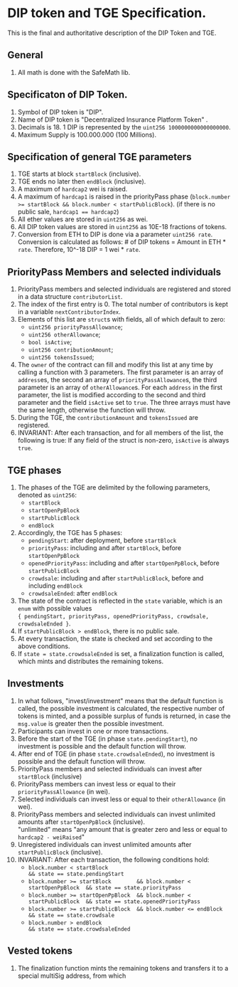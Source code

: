 # DIP token and TGE Specification.
This is the final and authoritative description of the DIP Token and TGE.

## General
1. All math is done with the SafeMath lib.

## Specificaton of DIP Token.
1. Symbol of DIP token is "DIP".
1. Name of DIP token is "Decentralized Insurance Platform Token" .
1. Decimals is 18. 1 DIP is represented by the `uint256 1000000000000000000`. 
1. Maximum Supply is 100.000.000 (100 Millions).

## Specification of general TGE parameters
1. TGE starts at block `startBlock` (inclusive).
1. TGE ends no later then `endBlock` (inclusive).
1. A maximum of `hardcap2` wei is raised.
1. A maximum of `hardcap1` is raised in the priorityPass phase (`block.number >= startBlock && block.number < startPublicBlock`). 
(if there is no public sale, `hardcap1 == hardcap2`)
1. All ether values are stored in `uint256` as wei.
1. All DIP token values are stored in `uint256` as 10E-18 fractions of tokens. 
1. Conversion from ETH to DIP is done via a parameter `uint256 rate`. 
Conversion is calculated as follows: # of DIP tokens = Amount in ETH * `rate`. Therefore, 10^-18 DIP = 1 wei * `rate`.

## PriorityPass Members and selected individuals
1. PriorityPass members and selected individuals are registered and stored in a data structure `contributorList`.
1. The index of the first entry is 0. The total number of contributors is kept in a variable `nextContributorIndex`.
1. Elements of this list are `struct`s with fields, all of which default to zero:
    - `uint256 priorityPassAllowance`;
    - `uint256 otherAllowance`;
    - `bool isActive`;
    - `uint256 contributionAmount`;
    - `uint256 tokensIssued`;
1. The `owner` of the contract can fill and modify this list at any time by calling a function with 3 parameters.
The first parameter is an array of `address`es, the second an array of `priorityPassAllowance`s, the third parameter is an array of `otherAllowance`s.
For each `address` in the first parameter, the list is modified according to the second and third parameter and the field `isActive` set to `true`.
The three arrays must have the same length, otherwise the function will throw.
1. During the TGE, the `contributionAmount` and `tokensIssued` are registered.
1. INVARIANT: After each transaction, and for all members of the list, the following is true: If any field of the struct is non-zero, `isActive` is always `true`.

## TGE phases
1. The phases of the TGE are delimited by the following parameters, denoted as `uint256`:
    - `startBlock`
    - `startOpenPpBlock`
    - `startPublicBlock`
    - `endBlock`
1. Accordingly, the TGE has 5 phases: 
    - `pendingStart`:             after deployment, before `startBlock`
    - `priorityPass`:             including and after `startBlock`, before `startOpenPpBlock`
    - `openedPriorityPass`:       including and after `startOpenPpBlock`, before `startPublicBlock`
    - `crowdsale`:                including and after `startPublicBlock`, before and including `endBlock`
    - `crowdsaleEnded`:           after `endBlock`
1. The state of the contract is reflected in the `state` variable, which is an `enum` with possible values  
`{ pendingStart, priorityPass, openedPriorityPass, crowdsale, crowdsaleEnded }`.
1. If `startPublicBlock > endBlock`, there is no public sale.
1. At every transaction, the state is checked and set according to the above conditions.
1. If `state = state.crowdsaleEnded` is set, a finalization function is called, which mints and distributes the remaining tokens.

## Investments 
1. In what follows, "invest/investment" means that the default function is called, the possible investment is calculated, 
the respective number of tokens is minted, and a possible surplus of funds is returned,
in case the `msg.value` is greater then the possible investment.
1. Participants can invest in one or more transactions.
1. Before the start of the TGE (in phase `state.pendingStart`), no investment is possible and the default function will throw.
1. After end of TGE (in phase `state.crowdsaleEnded`), no investment is possible and the default function will throw.
1. PriorityPass members and selected individuals can invest after `startBlock` (inclusive)
1. PriorityPass members can invest less or equal to their `priorityPassAllowance` (in wei).
1. Selected individuals can invest less or equal to their `otherAllowance` (in wei).
1. PriorityPass members and selected individuals can invest unlimited amounts after `startOpenPpBlock` (inclusive).  
"unlimited" means "any amount that is greater zero and less or equal to `hardcap2 - weiRaised`"
1. Unregistered individuals can invest unlimited amounts after `startPublicBlock` (inclusive).
1. INVARIANT: After each transaction, the following conditions hold:
    - `block.number < startBlock                                             && state == state.pendingStart`
    - `block.number >= startBlock        && block.number < startOpenPpBlock  && state == state.priorityPass`
    - `block.number >= startOpenPpBlock  && block.number < startPublicBlock  && state == state.openedPriorityPass`
    - `block.number >= startPublicBlock  && block.number <= endBlock         && state == state.crowdsale`
    - `block.number > endBlock                                               && state == state.crowdsaleEnded`

## Vested tokens
1. The finalization function mints the remaining tokens and transfers it to a special multiSig address, from which